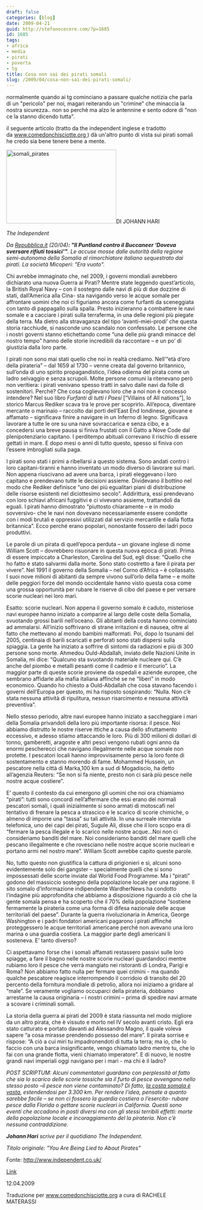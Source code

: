 ```yaml
---
draft: false
categories: [blog]
date: 2009-04-21
guid: http://stefanocecere.com/?p=1685
id: 1685
tags:
- africa
- media
- pirati
- poverta
- tg
title: Cosa non sai dei pirati somali
slug: /2009/04/cosa-non-sai-dei-pirati-somali/
---
```


normalmente quando ai tg cominciano a passare qualche notizia che parla di un "pericolo" per noi, magari reiterando un "crimine" che minaccia la nostra sicurezza.. non so perchè ma alzo le antennine e sento odore di "non ce la stanno dicendo tutta".

il seguente articolo (tratto da the independent inglese e tradotto da www.comedonchisciotte.org ) dà un'altro punto di vista sui pirati somali he credo sia bene tenere bene a mente.

<img class="aligncenter size-full wp-image-1686" title="somali_pirates" src="http://stefanocecere.com/wp-content/uploads/sites/3/2009/04/somali_pirates.jpg" alt="somali_pirates" width="290" height="194" />DI JOHANN HARI
  
_The Independent_

_Da [Repubblica.it](http://www.repubblica.it/2009/04/sezioni/esteri/somalia-pirati/accuse-puntland/accuse-puntland.html) (20/04)**: "Il Puntland contro il Buccaneer &#8216;Doveva sversare rifiuti tossici'"**. Le accuse mosse dalle autorità della regione semi-autonoma della Somalia al rimorchiatore italiano sequestrato dai pirati. La società Micoperi: "Era vuoto"._

Chi avrebbe immaginato che, nel 2009, i governi mondiali avrebbero dichiarato una nuova Guerra ai Pirati? Mentre state leggendo quest’articolo, la British Royal Navy – con il sostegno dalle navi di più di due dozzine di stati, dall’America alla Cina- sta navigando verso le acque somale per affrontare uomini che noi ci figuriamo ancora come furfanti da sceneggiata con tanto di pappagallo sulla spalla. Presto inizieranno a combattere le navi somale e a cacciare i pirati sulla terraferma, in una delle regioni più piegate della terra. Ma dietro alla stravaganza del tipo ‘avanti-miei-prodi’ che questa storia racchiude, si nasconde uno scandalo non confessato. Le persone che i nostri governi stanno etichettando come “una delle più grandi minacce del nostro tempo” hanno delle storie incredibili da raccontare – e un po’ di giustizia dalla loro parte.

I pirati non sono mai stati quello che noi in realtà crediamo. Nell’“età d’oro della pirateria” – dal 1659 al 1730 – venne creata dal governo britannico, sull’onda di uno spirito propagandistico, l’idea odierna del pirata come un ladro selvaggio e senza scrupoli. Molte persone comuni la ritenevano però non veritiera: i pirati venivano spesso tratti in salvo dalle navi da folle di sostenitori. Perché? Che cosa coglievano loro che a noi non è concesso intendere? Nel suo libro _Furfanti di tutti i Paesi_ [“Villains of All nations”], lo storico Marcus Rediker scava tra le prove per scoprirlo. All’epoca, diventare mercante o marinaio – raccolto dai porti dell’East End londinese, giovane e affamato – significava finire a navigare in un Inferno di legno. Significava lavorare a tutte le ore su una nave sovraccarica e senza cibo, e a concedersi una breve pausa si finiva frustati con il Gatto a Nove Code dal plenipotenziario capitano. I perditempo abituali correvano il rischio di essere gettati in mare. E dopo mesi o anni di tutto questo, spesso si finiva con l’essere imbrogliati sulla paga.

I pirati sono stati i primi a ribellarsi a questo sistema. Sono andati contro i loro capitani-tiranni e hanno inventato un modo diverso di lavorare sui mari. Non appena riuscivano ad avere una barca, i pirati eleggevano i loro capitano e prendevano tutte le decisioni assieme. Dividevano il bottino nel modo che Rediker definisce “uno dei più egualitari piani di distribuzione delle risorse esistenti nel diciottesimo secolo”. Addirittura, essi prendevano con loro schiavi africani fuggitivi e ci vivevano assieme, trattandoli da eguali. I pirati hanno dimostrato “piuttosto chiaramente – e in modo sovversivo- che le navi non dovevano necessariamente essere condotte con i modi brutali e oppressivi utilizzati dal servizio mercantile e dalla flotta britannica”. Ecco perché erano popolari, nonostante fossero dei ladri poco produttivi.

Le parole di un pirata di quell’epoca perduta – un giovane inglese di nome William Scott – dovrebbero risuonare in questa nuova epoca di pirati. Prima di essere impiccato a Charleston, Carolina del Sud, egli disse: “Quello che ho fatto è stato salvarmi dalla morte. Sono stato costretto a fare il pirata per vivere”. Nel 1991 il governo della Somalia – nel Corno d’Africa – è collassato. I suoi nove milioni di abitanti da sempre vivono sull’orlo della fame – e molte delle peggiori forze del mondo occidentale hanno visto questa cosa come una grossa opportunità per rubare le riserve di cibo del paese e per versare scorie nucleari nei loro mari.

Esatto: scorie nucleari. Non appena il governo somalo è caduto, misteriose navi europee hanno iniziato a comparire al largo delle coste della Somalia, svuotando grossi barili nell’oceano. Gli abitanti della costa hanno cominciato ad ammalarsi. All’inizio soffrivano di strane irritazioni e di nausea, oltre al fatto che mettevano al mondo bambini malformati. Poi, dopo lo tsunami del 2005, centinaia di barili scaricati e perforati sono stati dispersi sulla spiaggia. La gente ha iniziato a soffrire di sintomi da radiazioni e più di 300 persone sono morte. Ahmedou Ould-Abdallah, inviato delle Nazioni Unite in Somalia, mi dice: “Qualcuno sta svuotando materiale nucleare qui. C’è anche del piombo e metalli pesanti come il cadmio e il mercurio”. La maggior parte di queste scorie proviene da ospedali e aziende europee, che sembrano affidarle alla mafia italiana affinché se ne “liberi” in modo economico. Quando ho chiesto a Ould-Abdallah che cosa stavano facendo i governi dell’Europa per questo, mi ha risposto sospirando: “Nulla. Non c’è stata nessuna attività di ripulitura, nessun risarcimento e nessuna attività preventiva”.

Nello stesso periodo, altre navi europee hanno iniziato a saccheggiare i mari della Somalia privandoli della loro più importante risorsa: il pesce. Noi abbiamo distrutto le nostre riserve ittiche a causa dello sfruttamento eccessivo, e adesso stiamo attaccando le loro. Più di 300 milioni di dollari di tonno, gamberetti, aragoste e altri pesci vengono rubati ogni anno da enormi pescherecci che navigano illegalmente nelle acque somale non protette. I pescatori locali hanno improvvisamente perso la loro fonte di sostentamento e stanno morendo di fame. Mohammed Hussein, un pescatore nella città di Marka,100 km a sud di Mogadiscio, ha detto all’agenzia Reuters: “Se non si fa niente, presto non ci sarà più pesce nelle nostre acque costiere”.

E’ questo il contesto da cui emergono gli uomini che noi ora chiamiamo “pirati”: tutti sono concordi nell’affermare che essi erano dei normali pescatori somali, i quali inizialmente si sono armati di motoscafi nel tentativo di frenare la pesca a strascico e le scarico di scorie chimiche, o almeno di imporre una “tassa” su tali attività. In una surreale intervista telefonica, uno dei capi dei pirati, Sugule Ali, disse che il loro scopo era di “fermare la pesca illegale e lo scarico nelle nostre acque…Noi non ci consideriamo banditi del mare. Noi consideriamo banditi del mare quelli che pescano illegalmente e che rovesciano nelle nostre acque scorie nucleari e portano armi nel nostro mare”. William Scott avrebbe capito queste parole.

No, tutto questo non giustifica la cattura di prigionieri e sì, alcuni sono evidentemente solo dei gangster – specialmente quelli che si sono impossessati delle scorte inviate dal World Food Programme. Ma i “pirati” godono del massiccio sostegno della popolazione locale per una ragione. Il sito somalo d’informazione indipendente WardherNews ha condotto l’indagine più approfondita che abbiamo a disposizione riguardo a ciò che la gente somala pensa e ha scoperto che il 70% della popolazione “sostiene fermamente la pirateria come una forma di difesa nazionale delle acque territoriali del paese”. Durante la guerra rivoluzionaria in America, George Washington e i padri fondatori americani pagarono i pirati affinché proteggessero le acque territoriali americane perché non avevano una loro marina o una guardia costiera. La maggior parte degli americani li sosteneva. E’ tanto diverso?

Ci aspettavamo forse che i somali affamati restassero passivi sulle loro spiagge, a fare il bagno nelle nostre scorie nucleari guardandoci mentre rubiamo loro il pesce che verrà mangiato nei ristoranti di Londra, Parigi e Roma? Non abbiamo fatto nulla per fermare quei crimini - ma quando qualche pescatore reagisce interrompendo il corridoio di transito del 20 percento della fornitura mondiale di petrolio, allora noi iniziamo a gridare al “male”. Se veramente vogliamo occuparci della pirateria, dobbiamo arrestarne la causa originaria – i nostri crimini – prima di spedire navi armate a scovare i criminali somali.

La storia della guerra ai pirati del 2009 è stata riassunta nel modo migliore da un altro pirata, che è vissuto e morto nel IV secolo avanti cristo. Egli era stato catturato e portato davanti ad Alessandro Magno, il quale voleva sapere “a cosa mirasse prendendo possesso del mare”. Il pirata sorrise e rispose: “A ciò a cui miri tu impadronendoti di tutta la terra; ma io, che lo faccio con una barca insignificante, vengo chiamato ladro mentre tu, che lo fai con una grande flotta, vieni chiamato imperatore”. E di nuovo, le nostre grandi navi imperiali oggi navigano per i mari - ma chi è il ladro?

_POST SCRIPTUM: Alcuni commentatori guardano con perplessità al fatto che sia lo scarico delle scorie tossiche sia il furto di pesce avvengano nello stesso posto –il pesce non viene contaminato? Di fatto, [la costa somala è vasta](http://www.lonelyplanet.com/maps/africa/somalia/), estendendosi per 3.300 km. Per rendere l’idea, pensate a quanto sarebbe facile – se non ci fossero la guardia costiera o l’esercito- rubare pesce dalla Florida o gettare scorie nucleari in California. Questi sono eventi che accadono in posti diversi ma con gli stessi terribili effetti: morte della popolazione locale e incoraggiamento del la pirateria. Non c’è nessuna contraddizione._

_**Johann Hari** scrive per il quotidiano The Independent_.

_Titolo originale: "You Are Being Lied to About Pirates"_

Fonte: http://www.independent.co.uk/
  
[Link](http://www.independent.co.uk/opinion/commentators/johann-hari/johann-hari-you-are-being-lied-to-about-pirates-1225817.html)
  
12.04.2009

Traduzione per www.comedonchisciotte.org a cura di RACHELE MATERASSI